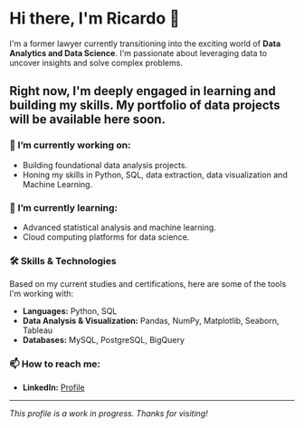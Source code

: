# Hi there, I'm Ricardo  👋

I'm a former lawyer currently transitioning into the exciting world of **Data Analytics and Data Science**. I'm passionate about leveraging data to uncover insights and solve complex problems.

Right now, I'm deeply engaged in learning and building my skills. My portfolio of data projects will be available here soon.
---

### 🔭 I’m currently working on:
- Building foundational data analysis projects.
- Honing my skills in Python, SQL, data extraction, data visualization and Machine Learning.

### 🌱 I’m currently learning:
- Advanced statistical analysis and machine learning.
- Cloud computing platforms for data science.

### 🛠️ Skills & Technologies

Based on my current studies and certifications, here are some of the tools I'm working with:

* **Languages:** Python, SQL
* **Data Analysis & Visualization:** Pandas, NumPy, Matplotlib, Seaborn, Tableau
* **Databases:** MySQL, PostgreSQL, BigQuery

### 📫 How to reach me:
- **LinkedIn:** [Profile](https://www.linkedin.com/in/ricardourdanetacastro/)

---
*This profile is a work in progress. Thanks for visiting!*
